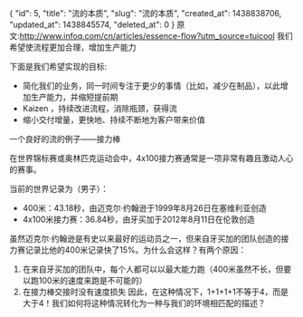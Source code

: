 {
    "id": 5,
    "title": "流的本质",
    "slug": "流的本质",
    "created_at": 1438838706,
    "updated_at": 1438845574,
    "deleted_at": 0
}
原文:http://www.infoq.com/cn/articles/essence-flow?utm_source=tuicool
我们希望使流程更加合理，增加生产能力

下面是我们希望实现的目标:
* 简化我们的业务，同一时间专注于更少的事情（比如，减少在制品），以此增加生产能力，并缩短提前期
* Kaizen ，持续改进流程，消除瓶颈，获得流
* 缩小交付增量，更快地、持续不断地为客户带来价值

一个良好的流的例子——接力棒

在世界锦标赛或奥林匹克运动会中，4x100接力赛通常是一项非常有趣且激动人心的赛事。

当前的世界记录为（男子）：
* 400米：43.18秒，由迈克尔·约翰逊于1999年8月26日在塞维利亚创造
* 4x100米接力赛：36.84秒，由牙买加于2012年8月11日在伦敦创造

虽然迈克尔·约翰逊是有史以来最好的运动员之一，但来自牙买加的团队创造的接力赛记录比他的400米记录快了15%。为什么会这样？有两个原因：

1. 在来自牙买加的团队中，每个人都可以以最大能力跑（400米虽然不长，但要以跑100米的速度来跑是不可能的）
2. 在接力棒交接时没有速度损失
因此，在这种情况下，1+1+1+1不等于4，而是大于4！我们如何将这种情况转化为一种与我们的环境相匹配的描述？
